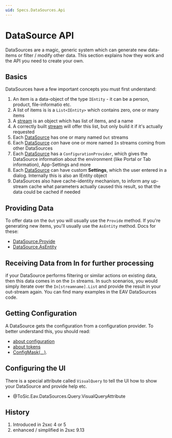 ```yaml
---
uid: Specs.DataSources.Api
---
```

# DataSource API

DataSources are a magic, generic system which can generate new data-items or filter / modify other data. This section explains how they work and the API you need to create your own. 

## Basics
DataSources have a few important concepts you must first understand:

1. An item is a data-object of the type `IEntity` - it can be a person, product, file-informatio etc.
1. A list of items is is a `List<IEntity>` which contains zero, one or many items
1. A [stream](xref:ToSic.Eav.DataSources.IDataStream) is an object which has list of items, and a name
1. A correctly built [stream](xref:ToSic.Eav.DataSources.IDataStream) will offer this list, but only build it if it's actually requested
1. Each [DataSource](xref:Specs.DataSources.DataSource) has one or many named `Out` streams
1. Each [DataSource](xref:Specs.DataSources.DataSource) _can_ have one or more named `In` streams coming from other DataSources
1. Each [DataSource](xref:Specs.DataSources.DataSource) has a `ConfigurationProvider`, which gives the DataSource information about the environment (like Portal or Tab information), App-Settings and more
1. Each [DataSource](xref:Specs.DataSources.DataSource) can have custom **Settings**, which the user entered in a dialog. Internally this is also an IEntity object
1. DataSources also have cache-identity mechanism, to inform any up-stream cache what parameters actually caused this result, so that the data could be cached if needed

## Providing Data
To offer data on the `Out` you will usually use the `Provide` method. If you're generating new items, you'll usually use the `AsEntity` method. Docs for these: 

* [DataSource.Provide](xref:Specs.DataSources.Api.Provide)
* [DataSource.AsEntity](xref:Specs.DataSources.Api.AsEntity)

## Receiving Data from In for further processing
if your DataSource performs filtering or similar actions on existing data, then this data comes in on the `In` streams. In such scenarios, you would simply iterate over the `In[streamname].List` and provide the result in your out-stream again. You can find many examples in the EAV DataSources code. 

## Getting Configuration
A DataSource gets the configuration from a configuration provider. To better understand this, you should read:

* [about configuration](xref:Specs.DataSources.Configuration)
* [about tokens](xref:Specs.DataSources.ConfigurationTokens) 
* [ConfigMask(...)](xref:Specs.DataSources.Api.ConfigMask).

## Configuring the UI
There is a special attribute called `VisualQuery` to tell the UI how to show your DataSource and provide help etc. 

* @ToSic.Eav.DataSources.Query.VisualQueryAttribute

## History

1. Introduced in 2sxc 4 or 5
2. enhanced / simplified in 2sxc 9.13

